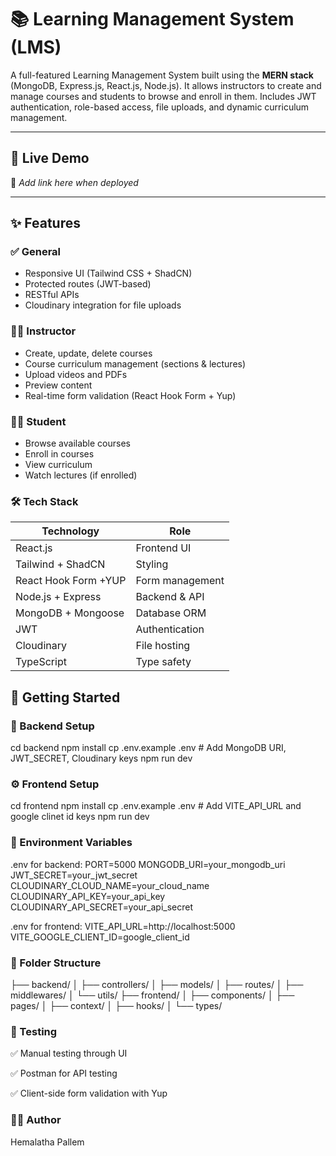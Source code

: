 # 📚 Learning Management System (LMS)

A full-featured Learning Management System built using the **MERN stack** (MongoDB, Express.js, React.js, Node.js). It allows instructors to create and manage courses and students to browse and enroll in them. Includes JWT authentication, role-based access, file uploads, and dynamic curriculum management.

---

## 🔗 Live Demo

🚧 _Add link here when deployed_

---

## ✨ Features

### ✅ General

- Responsive UI (Tailwind CSS + ShadCN)
- Protected routes (JWT-based)
- RESTful APIs
- Cloudinary integration for file uploads

### 👨‍🏫 Instructor

- Create, update, delete courses
- Course curriculum management (sections & lectures)
- Upload videos and PDFs
- Preview content
- Real-time form validation (React Hook Form + Yup)

### 👨‍🎓 Student

- Browse available courses
- Enroll in courses
- View curriculum
- Watch lectures (if enrolled)

### 🛠 Tech Stack

| Technology           | Role            |
| -------------------- | --------------- |
| React.js             | Frontend UI     |
| Tailwind + ShadCN    | Styling         |
| React Hook Form +YUP | Form management |
| Node.js + Express    | Backend & API   |
| MongoDB + Mongoose   | Database ORM    |
| JWT                  | Authentication  |
| Cloudinary           | File hosting    |
| TypeScript           | Type safety     |

## 🏁 Getting Started

### 🔧 Backend Setup

cd backend
npm install
cp .env.example .env # Add MongoDB URI, JWT_SECRET, Cloudinary keys
npm run dev

### ⚙️ Frontend Setup

cd frontend
npm install
cp .env.example .env # Add VITE_API_URL and google clinet id keys
npm run dev

### 🔐 Environment Variables

.env for backend:
PORT=5000
MONGODB_URI=your_mongodb_uri
JWT_SECRET=your_jwt_secret
CLOUDINARY_CLOUD_NAME=your_cloud_name
CLOUDINARY_API_KEY=your_api_key
CLOUDINARY_API_SECRET=your_api_secret

.env for frontend:
VITE_API_URL=http://localhost:5000
VITE_GOOGLE_CLIENT_ID=google_client_id

### 📂 Folder Structure

├── backend/
│ ├── controllers/
│ ├── models/
│ ├── routes/
│ ├── middlewares/
│ └── utils/
├── frontend/
│ ├── components/
│ ├── pages/
│ ├── context/
│ ├── hooks/
│ └── types/

### 🧪 Testing

✅ Manual testing through UI

✅ Postman for API testing

✅ Client-side form validation with Yup

### 👩‍💻 Author

Hemalatha Pallem
